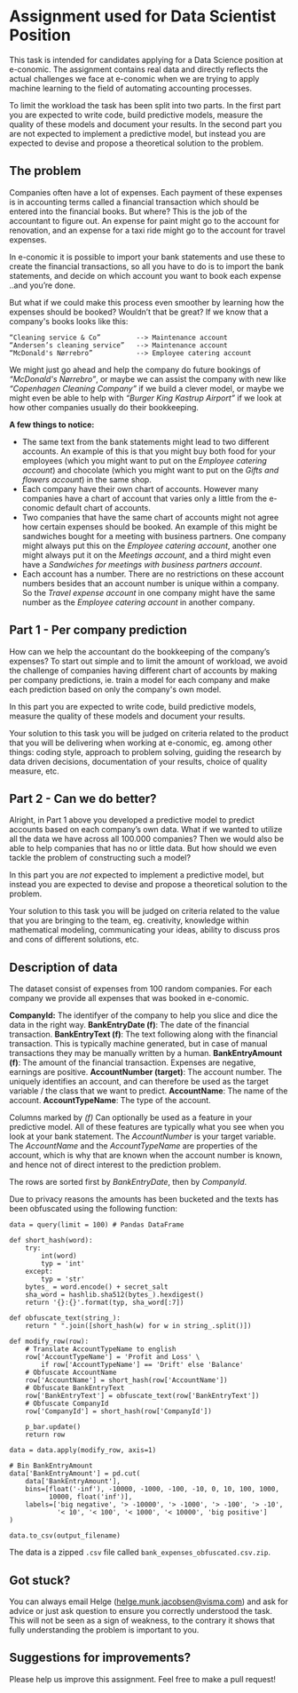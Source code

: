 # Assignment used for Data Scientist Position

This task is intended for candidates applying for a Data Science position at e-conomic. The assignment contains real data and directly reflects the actual challenges we face at e-conomic when we are trying to apply machine learning to the field of automating accounting processes.

To limit the workload the task has been split into two parts. In the first part you are expected to write code, build predictive models, measure the quality of these models and document your results. In the second part you are not expected to implement a predictive model, but instead you are expected to devise and propose a theoretical solution to the problem.

## The problem
Companies often have a lot of expenses. Each payment of these expenses is in accounting terms called a financial transaction which should be entered into the financial books. But where? This is the job of the accountant to figure out. An expense for paint might go to the account for renovation, and an expense for a taxi ride might go to the account for travel expenses.

In e-conomic it is possible to import your bank statements and use these to create the financial transactions, so all you have to do is to import the bank statements, and decide on which account you want to book each expense ..and you’re done.

But what if we could make this process even smoother by learning how the expenses should be booked? Wouldn’t that be great? If we know that a company's books looks like this:

    “Cleaning service & Co”	        --> Maintenance account
    “Andersen’s cleaning service”   --> Maintenance account
    “McDonald's Nørrebro”           --> Employee catering account

We might just go ahead and help the company do future bookings of _“McDonald's Nørrebro”_, or maybe we can assist the company with new like _“Copenhagen Cleaning Company”_ if we build a clever model, or maybe we might even be able to help with _“Burger King Kastrup Airport”_ if we look at how other companies usually do their bookkeeping.

__A few things to notice:__

* The same text from the bank statements might lead to two different accounts. An example of this is that you might buy both food for your employees (which you might want to put on the _Employee catering account_) and chocolate (which you might want to put on the _Gifts and flowers account_) in the same shop.
* Each company have their own chart of accounts. However many companies have a chart of account that varies only a little from the e-conomic default chart of accounts.
* Two companies that have the same chart of accounts might not agree how certain expenses should be booked. An example of this might be sandwiches bought for a meeting with business partners. One company might always put this on the _Employee catering account_, another one might always put it on the _Meetings account_, and a third might even have a _Sandwiches for meetings with business partners account_.
* Each account has a number. There are no restrictions on these account numbers besides that an account number is unique within a company. So the _Travel expense account_ in one company might have the same number as the _Employee catering account_ in another company.

## Part 1 - Per company prediction

How can we help the accountant do the bookkeeping of the company’s expenses? To start out simple and to limit the amount of workload, we avoid the challenge of companies having different chart of accounts by making per company predictions, ie. train a model for each company and make each prediction based on only the company's own model.

In this part you are expected to write code, build predictive models, measure the quality of these models and document your results.

Your solution to this task you will be judged on criteria related to the product that you will be delivering when working at e-conomic, eg. among other things: coding style, approach to problem solving, guiding the research by data driven decisions, documentation of your results, choice of quality measure, etc.

## Part 2 - Can we do better?

Alright, in Part 1 above you developed a predictive model to predict accounts based on each company’s own data. What if we wanted to utilize all the data we have across all 100.000 companies? Then we would also be able to help companies that has no or little data. But how should we even tackle the problem of constructing such a model?

In this part you are _not_ expected to implement a predictive model, but instead you are expected to devise and propose a theoretical solution to the problem.

Your solution to this task you will be judged on criteria related to the value that you are bringing to the team, eg. creativity, knowledge within mathematical modeling, communicating your ideas, ability to discuss pros and cons of different solutions, etc.

## Description of data
The dataset consist of expenses from 100 random companies. For each company we provide all expenses that was booked in e-conomic.

__CompanyId:__ The identifyer of the company to help you slice and dice the data in the right way.
__BankEntryDate (f)__: The date of the financial transaction.
__BankEntryText (f)__: The text following along with the financial transaction. This is typically machine generated, but in case of manual transactions they may be manually written by a human.
__BankEntryAmount (f)__: The amount of the financial transaction. Expenses are negative, earnings are positive.
__AccountNumber (target)__: The account number. The uniquely identifies an account, and can therefore be used as the target variable / the class that we want to predict.
__AccountName__: The name of the account.
__AccountTypeName__: The type of the account.

Columns marked by _(f)_ Can optionally be used as a feature in your predictive model. All of these features are typically what you see when you look at your bank statement. The _AccountNumber_ is your target variable. The _AccountName_ and the _AccountTypeName_ are properties of the account, which is why that are known when the account number is known, and hence not of direct interest to the prediction problem.

The rows are sorted first by _BankEntryDate_, then by _CompanyId_.

Due to privacy reasons the amounts has been bucketed and the texts has been obfuscated using the following function:

    data = query(limit = 100) # Pandas DataFrame

    def short_hash(word):
        try:
            int(word)
            typ = 'int'
        except:
            typ = 'str'
        bytes_ = word.encode() + secret_salt
        sha_word = hashlib.sha512(bytes_).hexdigest()
        return '{}:{}'.format(typ, sha_word[:7])

    def obfuscate_text(string_):
        return " ".join([short_hash(w) for w in string_.split()])

    def modify_row(row):
        # Translate AccountTypeName to english
        row['AccountTypeName'] = 'Profit and Loss' \
            if row['AccountTypeName'] == 'Drift' else 'Balance'
        # Obfuscate AccountName
        row['AccountName'] = short_hash(row['AccountName'])
        # Obfuscate BankEntryText
        row['BankEntryText'] = obfuscate_text(row['BankEntryText'])
        # Obfuscate CompanyId
        row['CompanyId'] = short_hash(row['CompanyId'])

        p_bar.update()
        return row

    data = data.apply(modify_row, axis=1)

    # Bin BankEntryAmount
    data['BankEntryAmount'] = pd.cut(
        data['BankEntryAmount'],
        bins=[float('-inf'), -10000, -1000, -100, -10, 0, 10, 100, 1000,
              10000, float('inf')],
        labels=['big negative', '> -10000', '> -1000', '> -100', '> -10',
                '< 10', '< 100', '< 1000', '< 10000', 'big positive']
    )

    data.to_csv(output_filename)

The data is a zipped `.csv` file called `bank_expenses_obfuscated.csv.zip`.

## Got stuck?
You can always email Helge (helge.munk.jacobsen@visma.com) and ask for advice or just ask question to ensure you correctly understood the task. This will not be seen as a sign of weakness, to the contrary it shows that fully understanding the problem is important to you.

## Suggestions for improvements?

Please help us improve this assignment. Feel free to make a pull request!

